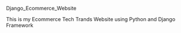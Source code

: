 Django_Ecommerce_Website
<p>This is my Ecommerce Tech Trands Website using Python and Django Framework</p>

